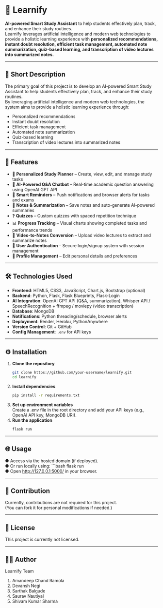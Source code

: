 # 📘 Learnify

**AI-powered Smart Study Assistant** to help students effectively plan, track, and enhance their study routines.  
Learnify leverages artificial intelligence and modern web technologies to provide a holistic learning experience with **personalized recommendations, instant doubt resolution, efficient task management, automated note summarization, quiz-based learning, and transcription of video lectures into summarized notes.**

---

## 📖 Short Description

The primary goal of this project is to develop an AI-powered Smart Study Assistant to help students effectively plan, track, and enhance their study routines.  
By leveraging artificial intelligence and modern web technologies, the system aims to provide a holistic learning experience through:  
- Personalized recommendations  
- Instant doubt resolution  
- Efficient task management  
- Automated note summarization  
- Quiz-based learning  
- Transcription of video lectures into summarized notes  

---

## 🚀 Features

- 📅 **Personalized Study Planner** – Create, view, edit, and manage study tasks  
- 🤖 **AI-Powered Q&A Chatbot** – Real-time academic question answering using OpenAI GPT API  
- 🔔 **Smart Reminders** – Push notifications and browser alerts for tasks and exams  
- 📝 **Notes & Summarization** – Save notes and auto-generate AI-powered summaries  
- ❓ **Quizzes** – Custom quizzes with spaced repetition technique  
- 📊 **Progress Tracking** – Visual charts showing completed tasks and performance trends  
- 🎥 **Video-to-Notes Conversion** – Upload video lectures to extract and summarize notes  
- 🔐 **User Authentication** – Secure login/signup system with session management  
- 👤 **Profile Management** – Edit personal details and preferences  

---

## 🛠️ Technologies Used

- **Frontend**: HTML5, CSS3, JavaScript, Chart.js, Bootstrap (optional)  
- **Backend**: Python, Flask, Flask Blueprints, Flask-Login  
- **AI Integration**: OpenAI GPT API (Q&A, summarization), Whisper API / SpeechRecognition + ffmpeg / moviepy (video transcription)  
- **Database**: MongoDB  
- **Notifications**: Python threading/schedule, browser alerts  
- **Deployment**: Render, Heroku, PythonAnywhere  
- **Version Control**: Git + GitHub  
- **Config Management**: `.env` for API keys  

---

## ⚙️ Installation

1. **Clone the repository**
   ```bash
   git clone https://github.com/your-username/learnify.git
   cd learnify
2. **Install dependencies**
   ```bash
   pip install -r requirements.txt
3. **Set up environment variables**<br>
   Create a .env file in the root directory and add your API keys (e.g., OpenAI API key, MongoDB URI).
4. **Run the application**
   ```bash
   flask run

---

## 🌐 Usage

● Access via the hosted domain (if deployed).
<br>
● Or run locally using:
     ```bash
     flask run
<br>
● Open http://127.0.0.1:5000/ in your browser.

---

## 🤝 Contribution

Currently, contributions are not required for this project. <br>
(You can fork it for personal modifications if needed.)

---

## 📜 License
This project is currently not licensed.

---

## 👨‍💻 Author
Learnify Team
1. Amandeep Chand Ramola
2. Devansh Negi
3. Sarthak Balgude
4. Saurav Nautiyal
5. Shivam Kumar Sharma
